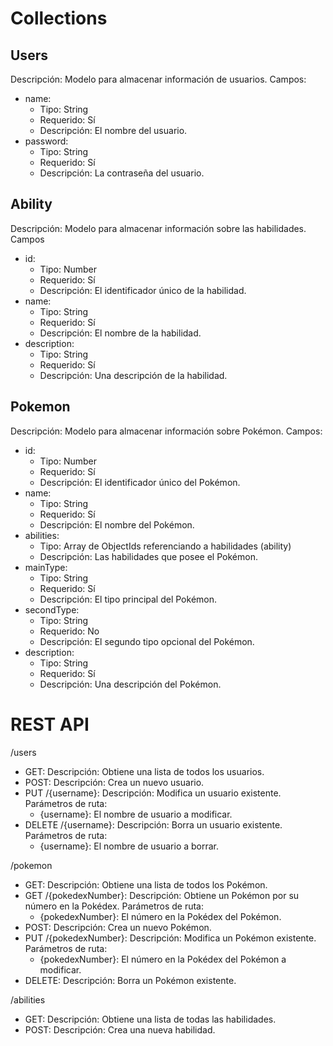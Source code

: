 # Collections  

## Users
Descripción: Modelo para almacenar información de usuarios.
Campos:
- name:
  - Tipo: String
  - Requerido: Sí
  - Descripción: El nombre del usuario.
- password:
  - Tipo: String
  - Requerido: Sí
  - Descripción: La contraseña del usuario.

## Ability
Descripción: Modelo para almacenar información sobre las habilidades.
Campos
- id:
  - Tipo: Number
  - Requerido: Sí
  - Descripción: El identificador único de la habilidad.
- name:
  - Tipo: String
  - Requerido: Sí
  - Descripción: El nombre de la habilidad.
- description:
  - Tipo: String
  - Requerido: Sí
  - Descripción: Una descripción de la habilidad.

## Pokemon
Descripción: Modelo para almacenar información sobre Pokémon.
Campos:
- id:
  - Tipo: Number
  - Requerido: Sí
  - Descripción: El identificador único del Pokémon.
- name:
  - Tipo: String
  - Requerido: Sí
  - Descripción: El nombre del Pokémon.
- abilities:
  - Tipo: Array de ObjectIds referenciando a habilidades (ability)
  - Descripción: Las habilidades que posee el Pokémon.
- mainType:
  - Tipo: String
  - Requerido: Sí
  - Descripción: El tipo principal del Pokémon.
- secondType:
  - Tipo: String
  - Requerido: No
  - Descripción: El segundo tipo opcional del Pokémon.
- description:
  - Tipo: String
  - Requerido: Sí
  - Descripción: Una descripción del Pokémon.
 
# REST API

/users
- GET:
  Descripción: Obtiene una lista de todos los usuarios.
- POST:
  Descripción: Crea un nuevo usuario.
- PUT /{username}:
  Descripción: Modifica un usuario existente.
  Parámetros de ruta:
  - {username}: El nombre de usuario a modificar.
- DELETE /{username}:
  Descripción: Borra un usuario existente.
  Parámetros de ruta:
  - {username}: El nombre de usuario a borrar.

/pokemon
- GET:
  Descripción: Obtiene una lista de todos los Pokémon.
- GET /{pokedexNumber}:
  Descripción: Obtiene un Pokémon por su número en la Pokédex.
  Parámetros de ruta:
  - {pokedexNumber}: El número en la Pokédex del Pokémon.
- POST:
  Descripción: Crea un nuevo Pokémon.
- PUT /{pokedexNumber}:
  Descripción: Modifica un Pokémon existente.
  Parámetros de ruta:
  - {pokedexNumber}: El número en la Pokédex del Pokémon a modificar.
- DELETE:
  Descripción: Borra un Pokémon existente.

/abilities
- GET:
  Descripción: Obtiene una lista de todas las habilidades.
- POST:
  Descripción: Crea una nueva habilidad.
